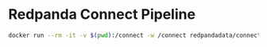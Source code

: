 # Redpanda Connect Pipeline

```bash
docker run --rm -it -v $(pwd):/connect -w /connect redpandadata/connect:4.38 run
```
